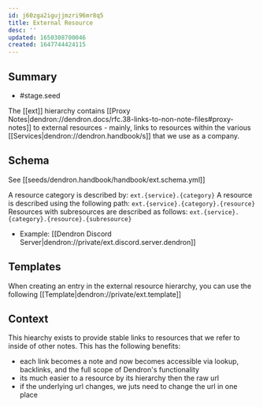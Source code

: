 ```yaml
---
id: j60zga2igujjmzri96mr8q5
title: External Resource
desc: ''
updated: 1650308700046
created: 1647744424115
---
```


## Summary
- #stage.seed

The [[ext]] hierarchy contains [[Proxy Notes|dendron://dendron.docs/rfc.38-links-to-non-note-files#proxy-notes]] to external resources - mainly, links to resources within the various [[Services|dendron://dendron.handbook/s]] that we use as a company.

## Schema
See [[seeds/dendron.handbook/handbook/ext.schema.yml]]

A resource category is described by: `ext.{service}.{category}`
A resource is described using the following path: `ext.{service}.{category}.{resource}`
Resources with subresources are described as follows: `ext.{service}.{category}.{resource}.{subresource}`

- Example: [[Dendron Discord Server|dendron://private/ext.discord.server.dendron]]

## Templates
When creating an entry in the external resource hierarchy, you can use the following [[Template|dendron://private/ext.template]]

## Context
This hiearchy exists to provide stable links to resources that we refer to inside of other notes. This has the following benefits:
- each link becomes a note and now becomes accessible via lookup, backlinks, and the full scope of Dendron's functionality
- its much easier to a resource by its hierarchy then the raw url 
- if the underlying url changes, we juts need to change the url in one place